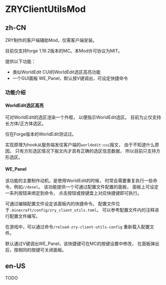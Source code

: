 # ZRYClientUtilsMod

## zh-CN

ZRY制作的客户端辅助Mod，仅需客户端安装。

目前仅支持forge 1.19.2版本的MC。本Mod许可协议为MIT。

提供以下功能：

* 类似WorldEdit CUI的WorldEdit选区高亮功能
* 一个GUI面板 WE_Panel，默认按V键调出，可设定快捷命令

### 功能介绍

#### WorldEdit选区高亮

可对WorldEdit的选区渲染一个外框，
以便指示WorldEdit选区。
目前为止仅支持长方体/正方体选区。

仅在Forge版本的WorldEdit测试过。

实现原理为hook从服务端发往客户端的`worldedit:cui`报文，
由于不知道什么原因，
只有方形选区情况下报文内才具有正确的选区信息数据，
所以目前只支持方形选区。

#### WE_Panel

该功能的主要制作动机，是使用WorldEdit的时候，
时常会需要重复执行一些命令，例如`//desel`。
该功能提供一个可通过配置文件配置的面板，
面板上可设定一系列按钮来绑定到命令，
点击按钮或按键盘上对应快捷键即可执行。

可通过编辑配置文件设定该面板内的快捷命令。
配置文件位于`.minecraft/config/zry_client_utils.toml`。
可以参考配置文件内的注释进行配置文件编写。

在游戏中，可以通过命令`/reload-zry-client-utils-config`
重新载入配置文件。

默认通过V键调出WE_Panel，该快捷键可在MC的按键设置中修改，
在面板弹出后，按相同的按键可关闭面板。

## en-US

TODO

